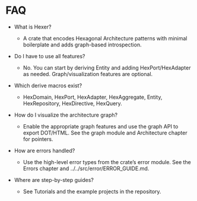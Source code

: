 # FAQ

- What is Hexer?
  - A crate that encodes Hexagonal Architecture patterns with minimal boilerplate and adds graph-based introspection.

- Do I have to use all features?
  - No. You can start by deriving Entity and adding HexPort/HexAdapter as needed. Graph/visualization features are optional.

- Which derive macros exist?
  - HexDomain, HexPort, HexAdapter, HexAggregate, Entity, HexRepository, HexDirective, HexQuery.

- How do I visualize the architecture graph?
  - Enable the appropriate graph features and use the graph API to export DOT/HTML. See the graph module and Architecture chapter for pointers.

- How are errors handled?
  - Use the high-level error types from the crate’s error module. See the Errors chapter and ../../src/error/ERROR_GUIDE.md.

- Where are step-by-step guides?
  - See Tutorials and the example projects in the repository.
